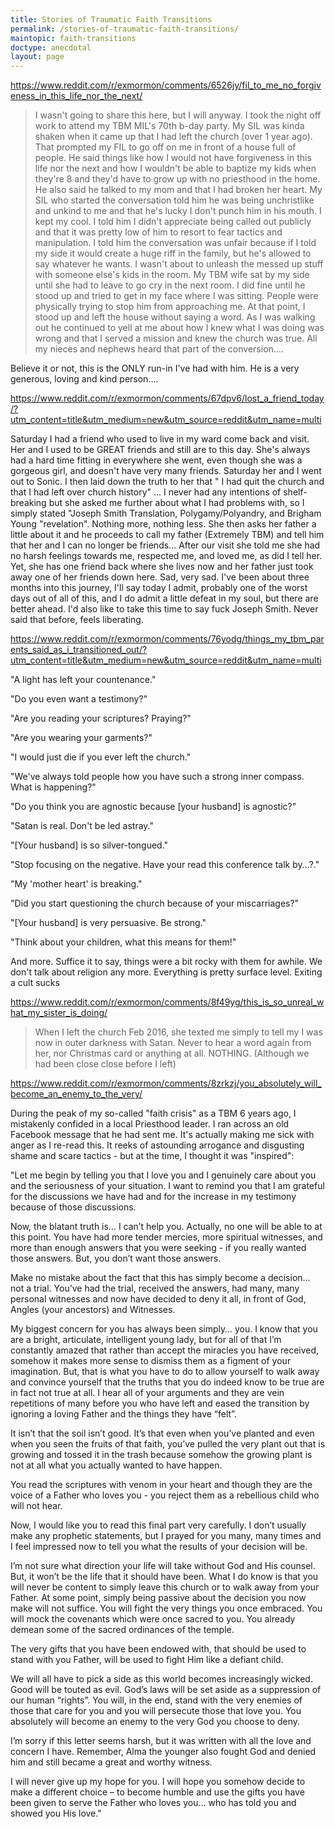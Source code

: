 ```yaml
---
title: Stories of Traumatic Faith Transitions
permalink: /stories-of-traumatic-faith-transitions/
maintopic: faith-transitions
doctype: anecdotal
layout: page
---
```


https://www.reddit.com/r/exmormon/comments/6526jy/fil_to_me_no_forgiveness_in_this_life_nor_the_next/

> I wasn't going to share this here, but I will anyway. I took the night off work to attend my TBM MIL's 70th b-day party. My SIL was kinda shaken when it came up that I had left the church (over 1 year ago). That prompted my FIL to go off on me in front of a house full of people. He said things like how I would not have forgiveness in this life nor the next and how I wouldn't be able to baptize my kids when they're 8 and they'd have to grow up with no priesthood in the home. He also said he talked to my mom and that I had broken her heart. My SIL who started the conversation told him he was being unchristlike and unkind to me and that he's lucky I don't punch him in his mouth. I kept my cool. I told him I didn't appreciate being called out publicly and that it was pretty low of him to resort to fear tactics and manipulation. I told him the conversation was unfair because if I told my side it would create a huge riff in the family, but he's allowed to say whatever he wants. I wasn't about to unleash the messed up stuff with someone else's kids in the room. My TBM wife sat by my side until she had to leave to go cry in the next room. I did fine until he stood up and tried to get in my face where I was sitting. People were physically trying to stop him from approaching me. At that point, I stood up and left the house without saying a word. As I was walking out he continued to yell at me about how I knew what I was doing was wrong and that I served a mission and knew the church was true. All my nieces and nephews heard that part of the conversion....

Believe it or not, this is the ONLY run-in I've had with him. He is a very generous, loving and kind person....

https://www.reddit.com/r/exmormon/comments/67dpv6/lost_a_friend_today/?utm_content=title&utm_medium=new&utm_source=reddit&utm_name=multi

Saturday I had a friend who used to live in my ward come back and visit. Her and I used to be GREAT friends and still are to this day. She's always had a hard time fitting in everywhere she went, even though she was a gorgeous girl, and doesn't have very many friends. Saturday her and I went out to Sonic. I then laid down the truth to her that " I had quit the church and that I had left over church history" ... I never had any intentions of shelf-breaking but she asked me further about what I had problems with, so I simply stated "Joseph Smith Translation, Polygamy/Polyandry, and Brigham Young "revelation". Nothing more, nothing less. She then asks her father a little about it and he proceeds to call my father (Extremely TBM) and tell him that her and I can no longer be friends... After our visit she told me she had no harsh feelings towards me, respected me, and loved me, as did I tell her. Yet, she has one friend back where she lives now and her father just took away one of her friends down here. Sad, very sad. I've been about three months into this journey, I'll say today I admit, probably one of the worst days out of all of this, and I do admit a little defeat in my soul, but there are better ahead. I'd also like to take this time to say fuck Joseph Smith. Never said that before, feels liberating.

https://www.reddit.com/r/exmormon/comments/76yodg/things_my_tbm_parents_said_as_i_transitioned_out/?utm_content=title&utm_medium=new&utm_source=reddit&utm_name=multi

"A light has left your countenance."

"Do you even want a testimony?"

"Are you reading your scriptures? Praying?"

"Are you wearing your garments?"

"I would just die if you ever left the church."

"We've always told people how you have such a strong inner compass. What is happening?"

"Do you think you are agnostic because [your husband] is agnostic?"

"Satan is real. Don't be led astray."

"[Your husband] is so silver-tongued."

"Stop focusing on the negative. Have your read this conference talk by...?."

"My 'mother heart' is breaking."

"Did you start questioning the church because of your miscarriages?"

"[Your husband] is very persuasive. Be strong."

"Think about your children, what this means for them!"

And more. Suffice it to say, things were a bit rocky with them for awhile. We don't talk about religion any more. Everything is pretty surface level. Exiting a cult sucks


https://www.reddit.com/r/exmormon/comments/8f49yg/this_is_so_unreal_what_my_sister_is_doing/

> When I left the church Feb 2016, she texted me simply to tell my I was now
in outer darkness with Satan. Never to hear a word again from her, nor
Christmas card or anything at all. NOTHING. (Although we had been close
close before I left)

https://www.reddit.com/r/exmormon/comments/8zrkzj/you_absolutely_will_become_an_enemy_to_the_very/

During the peak of my so-called "faith crisis" as a TBM 6 years ago, I mistakenly confided in a local Priesthood leader. I ran across an old Facebook message that he had sent me. It's actually making me sick with anger as I re-read this. It reeks of astounding arrogance and disgusting shame and scare tactics - but at the time, I thought it was "inspired":

"Let me begin by telling you that I love you and I genuinely care about you and the seriousness of your situation. I want to remind you that I am grateful for the discussions we have had and for the increase in my testimony because of those discussions.

Now, the blatant truth is… I can’t help you. Actually, no one will be able to at this point. You have had more tender mercies, more spiritual witnesses, and more than enough answers that you were seeking - if you really wanted those answers. But, you don’t want those answers.

Make no mistake about the fact that this has simply become a decision… not a trial. You’ve had the trial, received the answers, had many, many personal witnesses and now have decided to deny it all, in front of God, Angles (your ancestors) and Witnesses.

My biggest concern for you has always been simply… you. I know that you are a bright, articulate, intelligent young lady, but for all of that I’m constantly amazed that rather than accept the miracles you have received, somehow it makes more sense to dismiss them as a figment of your imagination. But, that is what you have to do to allow yourself to walk away and convince yourself that the truths that you do indeed know to be true are in fact not true at all. I hear all of your arguments and they are vein repetitions of many before you who have left and eased the transition by ignoring a loving Father and the things they have “felt”.

It isn’t that the soil isn’t good. It’s that even when you’ve planted and even when you seen the fruits of that faith, you’ve pulled the very plant out that is growing and tossed it in the trash because somehow the growing plant is not at all what you actually wanted to have happen.

You read the scriptures with venom in your heart and though they are the voice of a Father who loves you - you reject them as a rebellious child who will not hear.

Now, I would like you to read this final part very carefully. I don’t usually make any prophetic statements, but I prayed for you many, many times and I feel impressed now to tell you what the results of your decision will be.

I’m not sure what direction your life will take without God and His counsel. But, it won’t be the life that it should have been. What I do know is that you will never be content to simply leave this church or to walk away from your Father. At some point, simply being passive about the decision you now make will not suffice. You will fight the very things you once embraced. You will mock the covenants which were once sacred to you. You already demean some of the sacred ordinances of the temple.

The very gifts that you have been endowed with, that should be used to stand with you Father, will be used to fight Him like a defiant child.

We will all have to pick a side as this world becomes increasingly wicked. Good will be touted as evil. God’s laws will be set aside as a suppression of our human “rights”. You will, in the end, stand with the very enemies of those that care for you and you will persecute those that love you. You absolutely will become an enemy to the very God you choose to deny.

I’m sorry if this letter seems harsh, but it was written with all the love and concern I have. Remember, Alma the younger also fought God and denied him and still became a great and worthy witness.

I will never give up my hope for you. I will hope you somehow decide to make a different choice – to become humble and use the gifts you have been given to serve the Father who loves you… who has told you and showed you His love."

